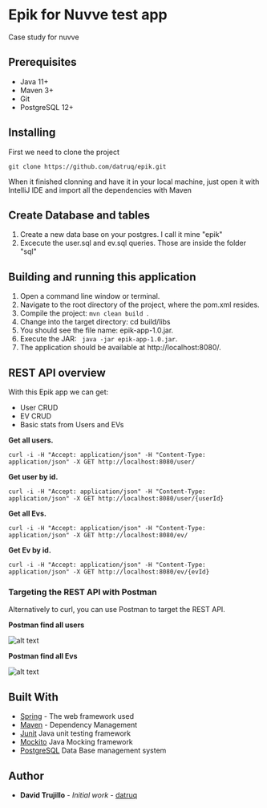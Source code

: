 # Epik for Nuvve test app

Case study for nuvve

## Prerequisites

* Java 11+
* Maven 3+
* Git
* PostgreSQL 12+

## Installing

First we need to clone the project

````git clone https://github.com/datruq/epik.git````

When it finished clonning and have it in your local machine, just open it with IntelliJ IDE and import all the dependencies with Maven

## Create Database and tables

1. Create a new data base on your postgres. I call it mine "epik"
2. Excecute the user.sql and ev.sql queries. Those are inside the folder "sql"
  
## Building and running this application

1. Open a command line window or terminal.
2. Navigate to the root directory of the project, where the pom.xml resides.
3. Compile the project: ```mvn clean build ```.
4. Change into the target directory: cd build/libs
5. You should see the file name: epik-app-1.0.jar.
6. Execute the JAR: ``` java -jar epik-app-1.0.jar```.
7. The application should be available at http://localhost:8080/.

## REST API overview

With this Epik app we can get:
* User CRUD
* EV CRUD
* Basic stats from Users and EVs

**Get all users.**

````curl -i -H "Accept: application/json" -H "Content-Type: application/json" -X GET http://localhost:8080/user/````

**Get user by id.**

````curl -i -H "Accept: application/json" -H "Content-Type: application/json" -X GET http://localhost:8080/user/{userId}````

**Get all Evs.**

````curl -i -H "Accept: application/json" -H "Content-Type: application/json" -X GET http://localhost:8080/ev/````

**Get Ev by id.**

````curl -i -H "Accept: application/json" -H "Content-Type: application/json" -X GET http://localhost:8080/ev/{evId}````


### Targeting the REST API with Postman
Alternatively to curl, you can use Postman to target the REST API.


**Postman find all users**

![alt text](https://github.com/datruq/epik/blob/master/img/findAllUsers.png)

**Postman find all Evs**

![alt text](https://github.com/datruq/epik/blob/master/img/findAllEvs.png)


## Built With

* [Spring](https://spring.io/) - The web framework used
* [Maven](https://maven.apache.org/) - Dependency Management
* [Junit](http://junit.org/junit4/) Java unit testing framework
* [Mockito](https://site.mockito.org/) Java Mocking framework
* [PostgreSQL](https://site.mockito.org/) Data Base management system


## Author

* **David Trujillo** - *Initial work* - [datruq](https://github.com/datruq)

